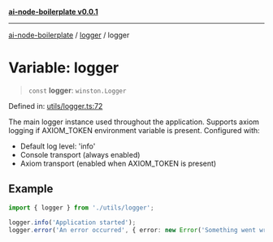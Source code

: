 [**ai-node-boilerplate v0.0.1**](../../README.md)

***

[ai-node-boilerplate](../../modules.md) / [logger](../README.md) / logger

# Variable: logger

> `const` **logger**: `winston.Logger`

Defined in: [utils/logger.ts:72](https://github.com/javeoff/ai-node-boilerplate/blob/056580566c1e5a8fbc6e48e04a2719ee1c2f607a/src/utils/logger.ts#L72)

The main logger instance used throughout the application.
Supports axiom logging if AXIOM_TOKEN environment variable is present.
Configured with:
- Default log level: 'info'
- Console transport (always enabled)
- Axiom transport (enabled when AXIOM_TOKEN is present)

## Example

```typescript
import { logger } from './utils/logger';

logger.info('Application started');
logger.error('An error occurred', { error: new Error('Something went wrong') });
```
